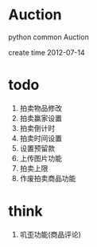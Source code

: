 Auction
=======

python common Auction

create time 2012-07-14

todo
============
1. 拍卖物品修改
2. 拍卖赢家设置
3. 拍卖倒计时
4. 拍卖时间设置
5. 设置预留款
6. 上传图片功能
7. 拍卖上限
8. 作废拍卖商品功能

think
===========
1. 叽歪功能(商品评论)

